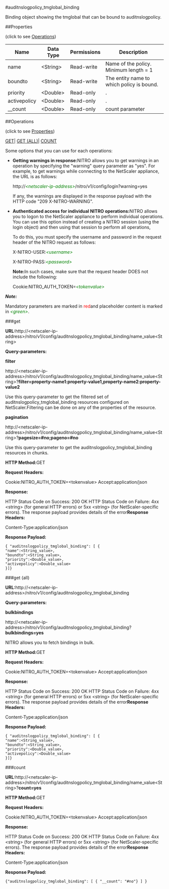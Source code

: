 #auditnslogpolicy_tmglobal_binding

Binding object showing the tmglobal that can be bound to auditnslogpolicy.


##Properties 
<span>(click to see [Operations](#opera))</span>


<table><thead><tr><th>Name</th><th>Data Type</th><th>Permissions</th><th>Description</th></tr></thead><tbody><tr><td>name</td><td>&lt;String></td><td>Read-write</td><td>Name of the policy.<br>Minimum length = 1</td></tr><tr><td>boundto</td><td>&lt;String></td><td>Read-write</td><td>The entity name to which policy is bound.</td></tr><tr><td>priority</td><td>&lt;Double></td><td>Read-only</td><td>.</td></tr><tr><td>activepolicy</td><td>&lt;Double></td><td>Read-only</td><td>.</td></tr><tr><td>__count</td><td>&lt;Double></td><td>Read-only</td><td>count parameter</td></tr></tbody></table>
##Operations 
<span>(click to see [Properties](#prope))</span>


[GET]()| [GET (ALL)](#get-)| [COUNT](#)


Some options that you can use for each operations:
<ul><li><p><b>Getting warnings in response:</b>NITRO allows you to get warnings in an operation by specifying the "warning" query parameter as "yes". For example, to get warnings while connecting to the NetScaler appliance, the URL is as follows:</p><p>http://<span style="color:green;font-style:italic;">&lt;netscaler-ip-address&gt;</span>/nitro/v1/config/login?warning=yes</p><p>If any, the warnings are displayed in the response payload with the HTTP code "209 X-NITRO-WARNING".</p></li><li><p><b>Authenticated access for individual NITRO operations:</b>NITRO allows you to logon to the NetScaler appliance to perform individual operations. You can use this option instead of creating a NITRO session (using the login object) and then using that session to perform all operations,</p><p>To do this, you must specify the username and password in the request header of the NITRO request as follows:</p><p>X-NITRO-USER:<span style="color:green;font-style:italic;">&lt;username&gt;</span></p><p>X-NITRO-PASS:<span style="color:green;font-style:italic;">&lt;password&gt;</span></p><p><b>Note:</b>In such cases, make sure that the request header DOES not include the following:</p><p>Cookie:NITRO_AUTH_TOKEN=<span style="color:green;font-style:italic;">&lt;tokenvalue&gt;</span></p></li></ul>



***Note:*** 
Mandatory parameters are marked in <span style="color:#FF0000;">red</span>and placeholder content is marked in <span style="color:green;font-style:italic">&lt;green&gt;</span>.

###get



<b>URL:</b>http://&lt;netscaler-ip-address&gt;/nitro/v1/config/auditnslogpolicy_tmglobal_binding/name_value&lt;String&gt;
<b>Query-parameters:</b>
<b>filter</b>
http://&lt;netscaler-ip-address&gt;/nitro/v1/config/auditnslogpolicy_tmglobal_binding/name_value&lt;String&gt;?<b>filter=property-name1:property-value1,property-name2:property-value2</b>
Use this query-parameter to get the filtered set of auditnslogpolicy_tmglobal_binding resources configured on NetScaler.Filtering can be done on any of the properties of the resource.


<b>pagination</b>
http://&lt;netscaler-ip-address&gt;/nitro/v1/config/auditnslogpolicy_tmglobal_binding/name_value&lt;String&gt;?<b>pagesize=#no;pageno=#no</b>
Use this query-parameter to get the auditnslogpolicy_tmglobal_binding resources in chunks.



<b>HTTP Method:</b>GET
<b>Request Headers:</b>

Cookie:NITRO_AUTH_TOKEN=&lt;tokenvalue&gt;Accept:application/json

<b>Response:</b>
HTTP Status Code on Success: 200 OKHTTP Status Code on Failure: 4xx &lt;string&gt; (for general HTTP errors) or 5xx &lt;string&gt; (for NetScaler-specific errors). The response payload provides details of the error<b>Response Headers:</b>

Content-Type:application/json

<b>Response Payload: </b>```{ "auditnslogpolicy_tmglobal_binding": [ {"name":<String_value>,"boundto":<String_value>,"priority":<Double_value>,"activepolicy":<Double_value>}]}```



###get (all)



<b>URL:</b>http://&lt;netscaler-ip-address&gt;/nitro/v1/config/auditnslogpolicy_tmglobal_binding
<b>Query-parameters:</b>
<b>bulkbindings</b>
http://&lt;netscaler-ip-address&gt;/nitro/v1/config/auditnslogpolicy_tmglobal_binding?<b>bulkbindings=yes</b>
NITRO allows you to fetch bindings in bulk.



<b>HTTP Method:</b>GET
<b>Request Headers:</b>

Cookie:NITRO_AUTH_TOKEN=&lt;tokenvalue&gt;Accept:application/json

<b>Response:</b>
HTTP Status Code on Success: 200 OKHTTP Status Code on Failure: 4xx &lt;string&gt; (for general HTTP errors) or 5xx &lt;string&gt; (for NetScaler-specific errors). The response payload provides details of the error<b>Response Headers:</b>

Content-Type:application/json

<b>Response Payload: </b>```{ "auditnslogpolicy_tmglobal_binding": [ {"name":<String_value>,"boundto":<String_value>,"priority":<Double_value>,"activepolicy":<Double_value>}]}```



###count



<b>URL:</b>http://&lt;netscaler-ip-address&gt;/nitro/v1/config/auditnslogpolicy_tmglobal_binding/name_value&lt;String&gt;?<b>count=yes</b>
<b>HTTP Method:</b>GET
<b>Request Headers:</b>

Cookie:NITRO_AUTH_TOKEN=&lt;tokenvalue&gt;Accept:application/json

<b>Response:</b>
HTTP Status Code on Success: 200 OKHTTP Status Code on Failure: 4xx &lt;string&gt; (for general HTTP errors) or 5xx &lt;string&gt; (for NetScaler-specific errors). The response payload provides details of the error<b>Response Headers:</b>

Content-Type:application/json

<b>Response Payload: </b>```{"auditnslogpolicy_tmglobal_binding": [ { "__count": "#no"} ] }```



